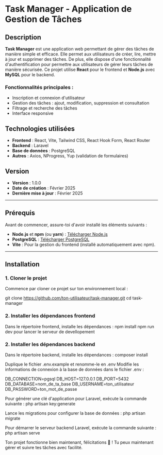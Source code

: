 # Task Manager - Application de Gestion de Tâches

## Description

**Task Manager** est une application web permettant de gérer des tâches de manière simple et efficace. Elle permet aux utilisateurs de créer, lire, mettre à jour et supprimer des tâches. De plus, elle dispose d'une fonctionnalité d'authentification pour permettre aux utilisateurs de gérer leurs tâches de manière sécurisée. Ce projet utilise **React** pour le frontend et **Node.js** avec **MySQL** pour le backend.

### Fonctionnalités principales :
- Inscription et connexion d'utilisateur
- Gestion des tâches : ajout, modification, suppression et consultation
- Filtrage et recherche des tâches
- Interface responsive

## Technologies utilisées
- **Frontend** : React, Vite, Tailwind CSS, React Hook Form, React Router
- **Backend** : Laravel
- **Base de données** : PostgreSQL
- **Autres** : Axios, NProgress, Yup (validation de formulaires)

## Version
- **Version** : 1.0.0
- **Date de création** : Février 2025
- **Dernière mise à jour** : Février 2025

---

## Prérequis

Avant de commencer, assure-toi d'avoir installé les éléments suivants :

- **Node.js** et **npm** (ou **yarn**) : [Télécharger Node.js](https://nodejs.org/)
- **PostgreSQL** : [Télécharger PostgreSQL](https://www.postgresql.org/download/)
- **Vite** : Pour la gestion du frontend (installé automatiquement avec npm).

---

## Installation

### 1. Cloner le projet

Commence par cloner ce projet sur ton environnement local :


git clone https://github.com/ton-utilisateur/task-manager.git
cd task-manager


### 2. Installer les dépendances frontend

Dans le répertoire frontend, installe les dépendances :
npm install
npm run dev pour lancer le serveur de devellopement

### 2. Installer les dépendances backend

Dans le répertoire backend, installe les dépendances :
composer install

Duplique le fichier .env.example et renomme-le en .env
Modifie les informations de connexion à la base de données dans le fichier .env :

DB_CONNECTION=pgsql
DB_HOST=127.0.0.1
DB_PORT=5432
DB_DATABASE=nom_de_ta_base
DB_USERNAME=ton_utilisateur
DB_PASSWORD=ton_mot_de_passe


Pour générer une clé d'application pour Laravel, exécute la commande suivante :
php artisan key:generate

Lance les migrations pour configurer la base de données :
php artisan migrate

Pour démarrer le serveur backend Laravel, exécute la commande suivante :
php artisan serve


Ton projet fonctionne bien maintenant, félicitations 🎉 ! Tu peux maintenant gérer et suivre tes tâches avec facilité.



